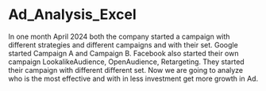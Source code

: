 # Ad_Analysis_Excel
In one month April 2024 both the company started a campaign with different strategies and different campaigns and with their set. Google started Campaign A and Campaign B. Facebook also started their own campaign LookalikeAudience, OpenAudience, Retargeting. They started their campaign with different different set. Now we are going to analyze who is the most effective and with in less investment get more growth in Ad.

